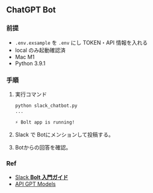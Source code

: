 ## ChatGPT Bot

### 前提
* `.env.exsample` を `.env` にし TOKEN・API 情報を入れる
* local のみ起動確認済
* Mac M1
* Python 3.9.1

### 手順

1. 実行コマンド

    ```bash
    python slack_chatbot.py
    ...

    ⚡️ Bolt app is running!
    ```

2. Slack で Botにメンションして投稿する。

3. Botからの回答を確認。


### Ref
* [Slack **Bolt 入門ガイド**](https://slack.dev/bolt-python/ja-jp/tutorial/getting-started)
* [API GPT Models](https://platform.openai.com/docs/models)
